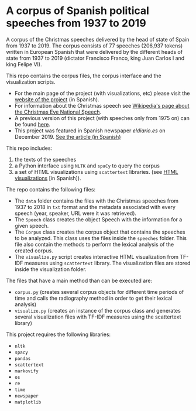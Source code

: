 # A corpus of Spanish political speeches from 1937 to 2019
 
A corpus of the Christmas speeches delivered by the head of state of Spain from 1937 to 2019. The corpus consists of 77 speeches (206,937 tokens) written in European Spanish that were delivered by the different heads of state from 1937 to 2019 (dictator Francisco Franco, king Juan Carlos I and king Felipe VI). 

This repo contains the corpus files, the corpus interface and the visualization scripts. 

* For the main page of the project (with visualizations, etc) please visit the [website of the project](https://lirondos.github.io/discursos-de-navidad/) (in Spanish).
* For information about the Christmas speech see [Wikipedia's page about the Christmas Eve National Speech](https://en.wikipedia.org/wiki/Christmas_Eve_National_Speech). 
* A previous version of this project (with speeches only from 1975 on) can be found [here](https://github.com/lirondos/orgulloysatisfaccion).
* This project was featured in Spanish newspaper *eldiario.es* on December 2019. [See the article (in Spanish)](https://www.eldiario.es/sociedad/Comunismo-Union-Europea-evolucionado-Navidad_0_977452464.html) 

This repo includes: 
1. the texts of the speeches
2. a Python interface using `NLTK` and `spaCy` to query the corpus 
3. a set of HTML visualizations using `scattertext` libraries. (see [HTML visualizations](https://lirondos.github.io/discursos-de-navidad/) [in Spanish]).

The repo contains the following files: 
* The `data` folder contains the files with the Christmas speeches from 1937 to 2018 in `txt` format and the metadata associated with every speech (year, speaker, URL were it was retrieved).
* The `Speech` class creates the object Speech with the information for a given speech.
* The `Corpus` class creates the corpus object that contains the speeches to be analyzed. This class uses the files inside the `speeches` folder. This file also contain the methods to perform the lexical analysis of the created corpus.
* The `visualize.py` script creates interactive HTML visualization from TF-IDF measures using `scattertext` library. The visualization files are stored inside the visualization folder.

The files that have a main method than can be executed are: 
* `corpus.py` (creates several corpus objects for different time periods of time and calls the radiography method in order to get their lexical analysis)
* `visualize.py` (creates an instance of the corpus class and generates several visualization files with TF-IDF measures using the scattertext library)

This project requires the following libraries: 
* `nltk`
* `spacy`
* `pandas`
* `scattertext`
* `markovify`
* `os`
* `re`
* `time`
* `newspaper`
* `matplotlib`


